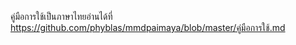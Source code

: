 คู่มือการใช้เป็นภาษาไทยอ่านได้ที่ https://github.com/phyblas/mmdpaimaya/blob/master/คู่มือการใช้.md
